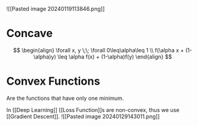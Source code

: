 ![[Pasted image 20240119113846.png]]


# Concave
$$
\begin{align}
\forall x, y \;\; \forall 0\leq\alpha\leq 1 \\
f(\alpha x + (1-\alpha)y) \leq \alpha f(x) + (1-\alpha)f(y)
\end{align}
$$


# Convex Functions
Are the functions that have only one minimum.

In [[Deep Learning]] [[Loss Function]]s are non-convex, thus we use [[Gradient Descent]]. 
![[Pasted image 20240129143011.png]]